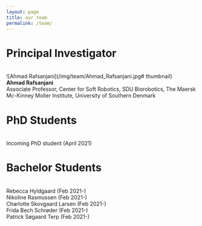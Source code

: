 ```yaml
---
layout: page
title: our team
permalink: /team/
---
```


# Principal Investigator
\
![Ahmad Rafsanjani](/img/team/Ahmad_Rafsanjani.jpg# thumbnail)\
**Ahmad Rafsanjani**\
Associate Professor, Center for Soft Robotics, SDU Biorobotics, The Maersk Mc-Kinney Moller Institute, University of Southern Denmark


# PhD Students
\
Incoming PhD student (April 2021)

# Bachelor Students
\
Rebecca Hyldgaard (Feb 2021-)\
Nikoline Rasmussen (Feb 2021-)\
Charlotte Skovgaard Larsen (Feb 2021-)\
Frida Bech Schrøder (Feb 2021-)\
Patrick Søgaard Terp (Feb 2021-)

<!-- {% for image in site.static_files %}

    {% if image.path contains 'phds' %}

    <img class="one left" alt="Principal Investigator" width="25%" height="25%" src="{{ site.baseurl }}{{ image.path }}" >
    <p><b>Ahmad Rafsanjani</b>, Associate Professor at the Center for Soft Robotics, SDU Biorobotics</p>

    {% endif %}

{% endfor %} -->



<!-- {% for project in site.portfolio %}

{% if project.redirect %}
<div class="project">
    <div class="thumbnail">
        <a href="{{ project.redirect }}" target="_blank">
        {% if project.img %}
        <img class="thumbnail" src="{{ project.img }}"/>
        {% else %}
        <div class="thumbnail blankbox"></div>
        {% endif %}    
        <span>
            <h1>{{ project.title }}</h1>
            <br/>
            <p>{{ project.description }}</p>
        </span>
        </a>
    </div>
</div>
{% else %}

<div class="project ">
    <div class="thumbnail">
        <a href="{{ site.baseurl }}{{ project.url }}">
        {% if project.img %}
        <img class="thumbnail" src="{{ project.img }}"/>
        {% else %}
        <div class="thumbnail blankbox"></div>
        {% endif %}    
        <span>
            <h1>{{ project.title }}</h1>
            <br/>
            <p>{{ project.description }}</p>
        </span>
        </a>
    </div>
</div>

{% endif %}

{% endfor %} -->
